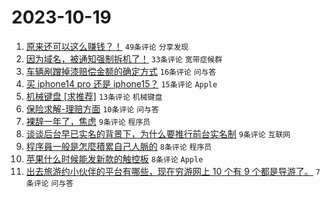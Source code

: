 # 2023-10-19

1. [原来还可以这么赚钱？！](https://www.v2ex.com/t/983344) `49条评论` `分享发现`
1. [因为域名，被通知强制拆机了！](https://www.v2ex.com/t/983333) `33条评论` `宽带症候群`
1. [车辆剐蹭掉漆赔偿金额的确定方式](https://www.v2ex.com/t/983346) `16条评论` `问与答`
1. [买 iphone14 pro 还是 iphone15？](https://www.v2ex.com/t/983341) `15条评论` `Apple`
1. [机械键盘 [求推荐]](https://www.v2ex.com/t/983349) `13条评论` `机械键盘`
1. [保险求解-理赔方面](https://www.v2ex.com/t/983343) `10条评论` `问与答`
1. [裸辞一年了，焦虑](https://www.v2ex.com/t/983360) `9条评论` `程序员`
1. [谈谈后台早已实名的背景下，为什么要推行前台实名制](https://www.v2ex.com/t/983339) `9条评论` `互联网`
1. [程序員一般是怎麼積累自己人脈的](https://www.v2ex.com/t/983353) `8条评论` `程序员`
1. [苹果什么时候能发新款的触控板](https://www.v2ex.com/t/983331) `8条评论` `Apple`
1. [出去旅游约小伙伴的平台有哪些，现在穷游网上 10 个有 9 个都是导游了。](https://www.v2ex.com/t/983334) `7条评论` `问与答`
